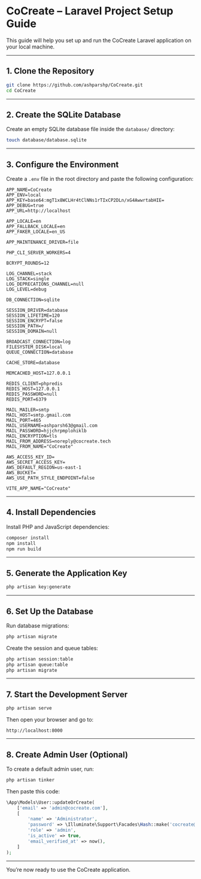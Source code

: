 # CoCreate – Laravel Project Setup Guide

This guide will help you set up and run the CoCreate Laravel application on your local machine.

---

## 1. Clone the Repository

```bash
git clone https://github.com/ashparshp/CoCreate.git
cd CoCreate
```

---

## 2. Create the SQLite Database

Create an empty SQLite database file inside the `database/` directory:

```bash
touch database/database.sqlite
```

---

## 3. Configure the Environment

Create a `.env` file in the root directory and paste the following configuration:

```
APP_NAME=CoCreate
APP_ENV=local
APP_KEY=base64:mgT1x8WCLHr4tClNNs1rTIxCP2DLn/xG4AwwrtabHIE=
APP_DEBUG=true
APP_URL=http://localhost

APP_LOCALE=en
APP_FALLBACK_LOCALE=en
APP_FAKER_LOCALE=en_US

APP_MAINTENANCE_DRIVER=file

PHP_CLI_SERVER_WORKERS=4

BCRYPT_ROUNDS=12

LOG_CHANNEL=stack
LOG_STACK=single
LOG_DEPRECATIONS_CHANNEL=null
LOG_LEVEL=debug

DB_CONNECTION=sqlite

SESSION_DRIVER=database
SESSION_LIFETIME=120
SESSION_ENCRYPT=false
SESSION_PATH=/
SESSION_DOMAIN=null

BROADCAST_CONNECTION=log
FILESYSTEM_DISK=local
QUEUE_CONNECTION=database

CACHE_STORE=database

MEMCACHED_HOST=127.0.0.1

REDIS_CLIENT=phpredis
REDIS_HOST=127.0.0.1
REDIS_PASSWORD=null
REDIS_PORT=6379

MAIL_MAILER=smtp
MAIL_HOST=smtp.gmail.com
MAIL_PORT=465
MAIL_USERNAME=ashparsh63@gmail.com
MAIL_PASSWORD=hjjchrpmplohiklb
MAIL_ENCRYPTION=tls
MAIL_FROM_ADDRESS=noreply@cocreate.tech
MAIL_FROM_NAME="CoCreate"

AWS_ACCESS_KEY_ID=
AWS_SECRET_ACCESS_KEY=
AWS_DEFAULT_REGION=us-east-1
AWS_BUCKET=
AWS_USE_PATH_STYLE_ENDPOINT=false

VITE_APP_NAME="CoCreate"
```

---

## 4. Install Dependencies

Install PHP and JavaScript dependencies:

```bash
composer install
npm install
npm run build
```

---

## 5. Generate the Application Key

```bash
php artisan key:generate
```

---

## 6. Set Up the Database

Run database migrations:

```bash
php artisan migrate
```

Create the session and queue tables:

```bash
php artisan session:table
php artisan queue:table
php artisan migrate
```

---

## 7. Start the Development Server

```bash
php artisan serve
```

Then open your browser and go to:

```
http://localhost:8000
```

---

## 8. Create Admin User (Optional)

To create a default admin user, run:

```bash
php artisan tinker
```

Then paste this code:

```php
\App\Models\User::updateOrCreate(
    ['email' => 'admin@cocreate.com'],
    [
        'name' => 'Administrator',
        'password' => \Illuminate\Support\Facades\Hash::make('cocreate@admin'),
        'role' => 'admin',
        'is_active' => true,
        'email_verified_at' => now(),
    ]
);
```

---

You’re now ready to use the CoCreate application.
